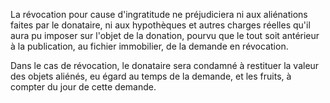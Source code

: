   
La révocation pour cause d'ingratitude ne préjudiciera ni aux aliénations faites par le donataire, ni aux hypothèques et autres charges réelles qu'il aura pu imposer sur l'objet de la donation, pourvu que le tout soit antérieur à la publication, au fichier immobilier, de la demande en révocation.   

  
Dans le cas de révocation, le donataire sera condamné à restituer la valeur des objets aliénés, eu égard au temps de la demande, et les fruits, à compter du jour de cette demande.  

